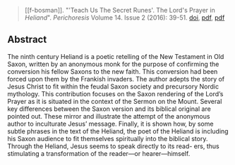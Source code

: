 > [[f-bosman]]. "'Teach Us The Secret Runes'. The Lord's Prayer in *Heliand*". *Perichoresis* Volume 14. Issue 2 (2016): 39-51. [doi](https://doi.org/10.1515/perc-2016-0009), [pdf](https://www.researchgate.net/publication/309137184-%27Teach-Us-the-Secret-Runes%27-The-Lord%27s-Prayer-in-Heliand), [pdf](a/f-bosman2016.pdf)

## Abstract
 The ninth century Heliand is a poetic retelling of the New Testament in Old Saxon, written by an anonymous monk for the purpose of confirming the conversion his fellow Saxons to the new faith. This conversion had been forced upon them by the Frankish invaders. The author adepts the story of Jesus Christ to fit within the feudal Saxon society and precursory Nordic mythology. This contribution focuses on the Saxon rendering of the Lord’s Prayer as it is situated in the context of the Sermon on the Mount. Several key differences between the Saxon version and its biblical original are pointed out. These mirror and illustrate the attempt of the anonymous author to inculturate Jesus’ message. Finally, it is shown how, by some subtle phrases in the text of the Heliand, the poet of the Heliand is including his Saxon audience to fit themselves spiritually into the biblical story. Through the Heliand, Jesus seems to speak directly to its read- ers, thus stimulating a transformation of the reader—or hearer—himself.